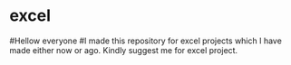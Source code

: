 # excel
#Hellow everyone
#I made this repository for excel projects which I have made either now or ago. Kindly suggest me for excel project.
